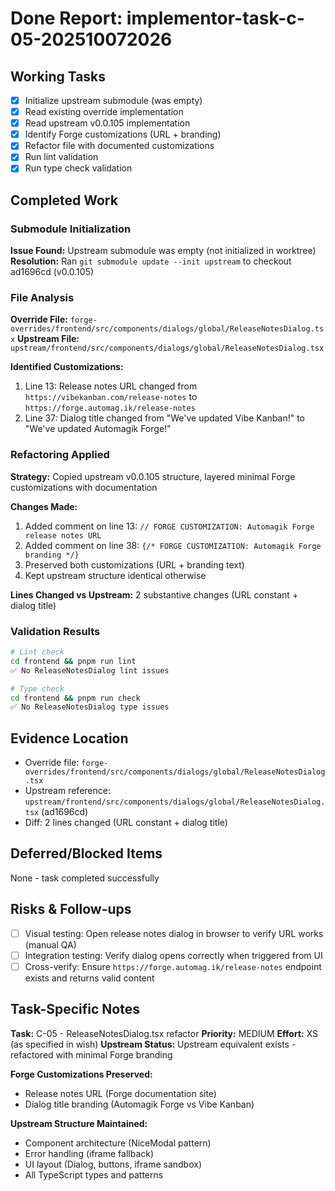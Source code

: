 # Done Report: implementor-task-c-05-202510072026

## Working Tasks
- [x] Initialize upstream submodule (was empty)
- [x] Read existing override implementation
- [x] Read upstream v0.0.105 implementation
- [x] Identify Forge customizations (URL + branding)
- [x] Refactor file with documented customizations
- [x] Run lint validation
- [x] Run type check validation

## Completed Work

### Submodule Initialization
**Issue Found:** Upstream submodule was empty (not initialized in worktree)
**Resolution:** Ran `git submodule update --init upstream` to checkout ad1696cd (v0.0.105)

### File Analysis
**Override File:** `forge-overrides/frontend/src/components/dialogs/global/ReleaseNotesDialog.tsx`
**Upstream File:** `upstream/frontend/src/components/dialogs/global/ReleaseNotesDialog.tsx`

**Identified Customizations:**
1. Line 13: Release notes URL changed from `https://vibekanban.com/release-notes` to `https://forge.automag.ik/release-notes`
2. Line 37: Dialog title changed from "We've updated Vibe Kanban!" to "We've updated Automagik Forge!"

### Refactoring Applied
**Strategy:** Copied upstream v0.0.105 structure, layered minimal Forge customizations with documentation

**Changes Made:**
1. Added comment on line 13: `// FORGE CUSTOMIZATION: Automagik Forge release notes URL`
2. Added comment on line 38: `{/* FORGE CUSTOMIZATION: Automagik Forge branding */}`
3. Preserved both customizations (URL + branding text)
4. Kept upstream structure identical otherwise

**Lines Changed vs Upstream:** 2 substantive changes (URL constant + dialog title)

### Validation Results
```bash
# Lint check
cd frontend && pnpm run lint
✅ No ReleaseNotesDialog lint issues

# Type check
cd frontend && pnpm run check
✅ No ReleaseNotesDialog type issues
```

## Evidence Location
- Override file: `forge-overrides/frontend/src/components/dialogs/global/ReleaseNotesDialog.tsx`
- Upstream reference: `upstream/frontend/src/components/dialogs/global/ReleaseNotesDialog.tsx` (ad1696cd)
- Diff: 2 lines changed (URL constant + dialog title)

## Deferred/Blocked Items
None - task completed successfully

## Risks & Follow-ups
- [ ] Visual testing: Open release notes dialog in browser to verify URL works (manual QA)
- [ ] Integration testing: Verify dialog opens correctly when triggered from UI
- [ ] Cross-verify: Ensure `https://forge.automag.ik/release-notes` endpoint exists and returns valid content

## Task-Specific Notes
**Task:** C-05 - ReleaseNotesDialog.tsx refactor
**Priority:** MEDIUM
**Effort:** XS (as specified in wish)
**Upstream Status:** Upstream equivalent exists - refactored with minimal Forge branding

**Forge Customizations Preserved:**
- Release notes URL (Forge documentation site)
- Dialog title branding (Automagik Forge vs Vibe Kanban)

**Upstream Structure Maintained:**
- Component architecture (NiceModal pattern)
- Error handling (iframe fallback)
- UI layout (Dialog, buttons, iframe sandbox)
- All TypeScript types and patterns
